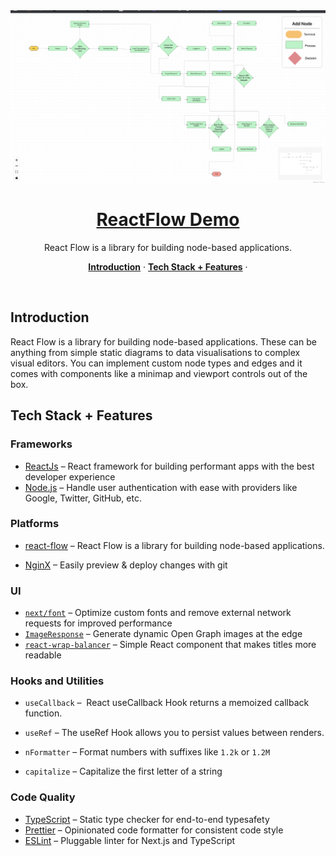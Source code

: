 <a href="">
  <img alt="RectFlow Demo" src="https://github.com/Sumittecorb/reactflow-demo/blob/main/public/demo-reactflow.png">
  <h1 align="center">ReactFlow Demo</h1>
</a>

<p align="center">
 React Flow is a library for building node-based applications.
</p>






<p align="center">
  <a href="#introduction"><strong>Introduction</strong></a> ·
  <a href="#tech-stack--features"><strong>Tech Stack + Features</strong></a> ·
</p>
<br/>

## Introduction

React Flow is a library for building node-based applications. These can be anything from simple static diagrams to data visualisations to complex visual editors. You can implement custom node types and edges and it comes with components like a minimap and viewport controls out of the box.



 ## Tech Stack + Features






### Frameworks

- [ReactJs](https://nextjs.org/) – React framework for building performant apps with the best developer experience
- [Node.js](https://authjs.dev/) – Handle user authentication with ease with providers like Google, Twitter, GitHub, etc.



### Platforms
- [react-flow](https://reactflow.dev/docs/quickstart/) – React Flow is a library for building node-based applications.

- [NginX](https://docs.nginx.com/nginx/admin-guide/web-server/web-server/) – Easily preview & deploy changes with git

### UI


- [`next/font`](https://nextjs.org/docs/basic-features/font-optimization) – Optimize custom fonts and remove external network requests for improved performance
- [`ImageResponse`](https://beta.nextjs.org/docs/api-reference/image-response) – Generate dynamic Open Graph images at the edge
- [`react-wrap-balancer`](https://github.com/shuding/react-wrap-balancer) – Simple React component that makes titles more readable

### Hooks and Utilities

- `useCallback` –  React useCallback Hook returns a memoized callback function.


- `useRef` – The useRef Hook allows you to persist values between renders.

- `nFormatter` – Format numbers with suffixes like `1.2k` or `1.2M`
- `capitalize` – Capitalize the first letter of a string

### Code Quality

- [TypeScript](https://www.typescriptlang.org/) – Static type checker for end-to-end typesafety
- [Prettier](https://prettier.io/) – Opinionated code formatter for consistent code style
- [ESLint](https://eslint.org/) – Pluggable linter for Next.js and TypeScript


